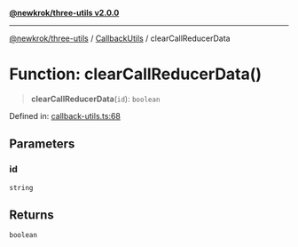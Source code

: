 [**@newkrok/three-utils v2.0.0**](../../../../README.md)

***

[@newkrok/three-utils](../../../../globals.md) / [CallbackUtils](../README.md) / clearCallReducerData

# Function: clearCallReducerData()

> **clearCallReducerData**(`id`): `boolean`

Defined in: [callback-utils.ts:68](https://github.com/NewKrok/three-utils/blob/1a272fdeec043de26e2ba522d538de872f96190d/src/callback-utils.ts#L68)

## Parameters

### id

`string`

## Returns

`boolean`
